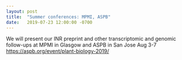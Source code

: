 ```yaml
---
layout: post
title:  "Summer conferences: MPMI, ASPB"
date:   2019-07-23 12:00:00 -0700
---
```

We will present our INR preprint and other transcriptomic and genomic follow-ups at MPMI in Glasgow and ASPB in San Jose Aug 3-7 https://aspb.org/event/plant-biology-2019/

<img src="/images/Steinbrenner_MPMIposter2019.png" class="align-left" alt="">
<BR CLEAR="left">

